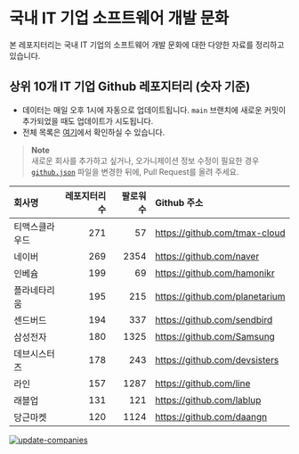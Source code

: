# 국내 IT 기업 소프트웨어 개발 문화
본 레포지터리는 국내 IT 기업의 소프트웨어 개발 문화에 대한 다양한 자료를 정리하고 있습니다.

## 상위 10개 IT 기업 Github 레포지터리 (숫자 기준)

- 데이터는 매일 오후 1시에 자동으로 업데이트됩니다. `main` 브랜치에 새로운 커밋이 추가되었을 때도 업데이트가 시도됩니다.
- 전체 목록은 [여기](./github.md)에서 확인하실 수 있습니다.

> **Note**<br />
> 새로운 회사를 추가하고 싶거나, 오가니제이션 정보 수정이 필요한 경우 [`github.json`](./github.json) 파일을 변경한 뒤에, Pull Request를 올려 주세요.

<!-- MARKDOWN_TABLE(GITHUB): START -->

| **회사명** | **레포지터리 수** | **팔로워 수** | **Github 주소** |
|:---|---:|---:|:---|
| 티맥스클라우드 | 271 | 57 | https://github.com/tmax-cloud |
| 네이버 | 269 | 2354 | https://github.com/naver |
| 인베슘 | 199 | 69 | https://github.com/hamonikr |
| 플라네타리움 | 195 | 215 | https://github.com/planetarium |
| 센드버드 | 194 | 337 | https://github.com/sendbird |
| 삼성전자 | 180 | 1325 | https://github.com/Samsung |
| 데브시스터즈 | 178 | 243 | https://github.com/devsisters |
| 라인 | 157 | 1287 | https://github.com/line |
| 래블업 | 131 | 121 | https://github.com/lablup |
| 당근마켓 | 120 | 1124 | https://github.com/daangn |

<!-- MARKDOWN_TABLE(GITHUB): END -->

[![update-companies](https://github.com/JunRadish/korea-devculture/actions/workflows/update.yaml/badge.svg?branch=main)](https://github.com/JunRadish/korea-devculture/actions/workflows/update.yaml)